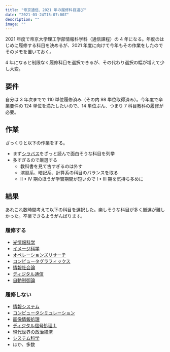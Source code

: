 ```yaml
---
title: "帝京通信、2021 年の履修科目選び"
date: "2021-03-24T15:07:00Z"
description: ""
image: ""
---
```


2021 年度で帝京大学理工学部情報科学科（通信課程）の 4 年になる。年度のはじめに履修する科目を決めるが、2021 年度に向けて今年もその作業をしたのでそのメモを置いておく。

4 年になると制限なく履修科目を選択できるが、その代わり選択の幅が増えて少し大変。

## 要件

自分は 3 年次までで 110 単位履修済み（その内 98 単位取得済み）。今年度で卒業要件の 124 単位を満たしたいので、14 単位ぶん、つまり 7 科目教科の履修が必要。

## 作業

ざっくりと以下の作業をする。

- まず[シラバス](https://www.e-campus.gr.jp/syllabus/kanri/utsunomiya/public/syllabus/2021/discipline/5)をざっと読んで面白そうな科目を列挙
- 多すぎるので厳選する
  - 教科書を見て古すぎるのは外す
  - 演習系、暗記系、計算系の科目のバランスを取る
  - II • IV 期のほうが学習期間が短いので I • III 期を気持ち多めに

## 結果

あれこれ数時間考えて以下の科目を選択した。楽しそうな科目が多く厳選が難しかった。卒業できるようがんばります。

### 履修する

- [光情報科学](https://www.e-campus.gr.jp/syllabus/kanri/utsunomiya/public/syllabus/2021/show/15006)
- [イメージ科学](https://www.e-campus.gr.jp/syllabus/kanri/utsunomiya/public/syllabus/2021/show/14862)
- [オペレーションズリサーチ](https://www.e-campus.gr.jp/syllabus/kanri/utsunomiya/public/syllabus/2021/show/14856)
- [コンピュータグラフィックス](https://www.e-campus.gr.jp/syllabus/kanri/utsunomiya/public/syllabus/2021/show/14842)
- [情報社会論](https://www.e-campus.gr.jp/syllabus/kanri/utsunomiya/public/syllabus/2021/show/14851)
- [ディジタル通信](https://www.e-campus.gr.jp/syllabus/kanri/utsunomiya/public/syllabus/2021/show/14848)
- [自動制御論](https://www.e-campus.gr.jp/syllabus/kanri/utsunomiya/public/syllabus/2021/show/15434)

### 履修しない

- [情報システム](https://www.e-campus.gr.jp/syllabus/kanri/utsunomiya/public/syllabus/2021/show/14843)
- [コンピュータシミュレーション](https://www.e-campus.gr.jp/syllabus/kanri/utsunomiya/public/syllabus/2021/show/15676)
- [画像情報処理](https://www.e-campus.gr.jp/syllabus/kanri/utsunomiya/public/syllabus/2021/show/15432)
- [ディジタル信号処理１](https://www.e-campus.gr.jp/syllabus/kanri/utsunomiya/public/syllabus/2021/show/14857)
- [現代世界の政治経済](https://www.e-campus.gr.jp/syllabus/kanri/utsunomiya/public/syllabus/2021/show/15538)
- [システム科学](https://www.e-campus.gr.jp/syllabus/kanri/utsunomiya/public/syllabus/2021/show/14860)
- ほか、多数
